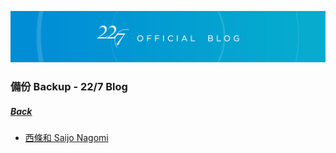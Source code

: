 ![227OfficialBlog](../../../Img/227OfficialBlog.JPG)
### 備份 Backup - 22/7 Blog
##### [Back](../../../readme.md)

- [西條和 Saijo Nagomi](Nagomi/NagomiBlog_List.md)
